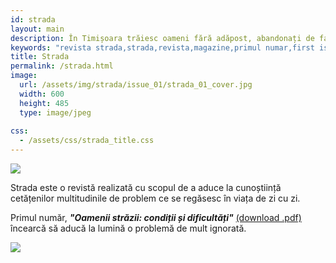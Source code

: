 ```yaml
---
id: strada
layout: main
description: În Timișoara trăiesc oameni fără adăpost, abandonați de familie, prieteni și societate. Credem că este important să aducem această realitate la vedere, deoarece prin conștientizare, expunere și informare putem construi împreună o societate mai echitabilă.
keywords: "revista strada,strada,revista,magazine,primul numar,first issue,homelessness,poverty,saracia"
title: Strada
permalink: /strada.html
image:
  url: /assets/img/strada/issue_01/strada_01_cover.jpg
  width: 600
  height: 485
  type: image/jpeg
  
css:
  - /assets/css/strada_title.css
---
```


<div class="strada-title-wrap">
    <img src="{{ site.url }}{{ site.path_img }}/strada/strada_title.png">
    <p>Strada este o revistă realizată cu scopul de a aduce la cunoștiință cetățenilor multitudinile de problem ce se regăsesc în viața de zi cu zi.</p>
</div>

<div class="issue">
    <p class="no-top-margin">Primul număr, <strong><em>"Oamenii străzii: condiții și dificultăți"</em></strong> <a href="{{ site.url }}/assets/pdf/strada/issue_01/dreptul_la_oras_strada_issue_01.pdf">(download .pdf)</a> încearcă să aducă la lumină o problemă de mult ignorată.</p>
    <img src="{{ site.url }}{{ site.path_img }}/strada/issue_01/strada_01_title.png">
</div>
